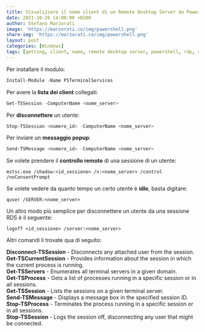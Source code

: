 ```yaml
---
title: Visualizzare il nome client di un Remote Desktop Server da PowerShell
date: 2021-10-26 14:00:00 +0200
author: Stefano Marzorati
image: 'https://marzorati.co/img/powershell.png'
share-img: 'https://marzorati.co/img/powershell.png'
layout: post
categories: [Windows]
tags: [getting, client, name, remote desktop server, powershell, rdp, rds, idle, shadow]
---
```

Per installare il modulo:   
~~~powershell
Install-Module -Name PSTerminalServices
~~~
Per avere la **lista dei client** collegati:   
~~~powershell
Get-TSSession -ComputerName <nome_server>
~~~
Per **disconnettere** un utente:   
~~~powershell
Stop-TSSession <numero_id> -ComputerName <nome_server>
~~~
Per inviare un **messaggio popup**:   
~~~powershell
Send-TSMessage <numero_id> -ComputerName <nome_server>
~~~

Se volete prendere il **controllo remoto** di una sessione di un utente:   

	mstsc.exe /shadow:<id_sessione> /v:<nome_server> /control /noConsentPrompt

Se volete vedere da quanto tempo un certo utente è **idle**, basta digitare:   

	quser /SERVER:<nome_server>
	
Un altro modo più semplice per disconnettere un utente da una sessione RDS è il seguente:   

	logoff <id_sessione> /server:<nome_server>
	
Altri comandi li trovate qua di seguito:   

**Disconnect-TSSession** - Disconnects any attached user from the session.   
**Get-TSCurrentSession** - Provides information about the session in which the current process is running.   
**Get-TSServers** - Enumerates all terminal servers in a given domain.   
**Get-TSProcess** - Gets a list of processes running in a specific session or in all sessions.   
**Get-TSSession** - Lists the sessions on a given terminal server.   
**Send-TSMessage** - Displays a message box in the specified session ID.   
**Stop-TSProcess** - Terminates the process running in a specific session or in all sessions.   
**Stop-TSSession** - Logs the session off, disconnecting any user that might be connected.   